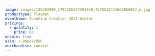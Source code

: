 ```yaml
---
image: images/129383989_1792326247591956_4570515431662866923_n.jpg
producttype: Playmat
eventName: Sunshine Creation 2021 Winter
pricings:
  - quantity: 1
    price: 65
onsale: true
asin: s-DOpokzkkO
merchandise: comiket
---
```

